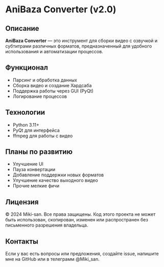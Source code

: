 # AniBaza Converter (v2.0)

## Описание
**AniBaza Converter** — это инструмент для сборки видео с озвучкой и субтитрами различных форматов, предназначенный для удобного использования и автоматизации процессов.

## Функционал
- Парсинг и обработка данных
- Сборка видео и создание Хардсаба
- Поддержка работы через GUI (PyQt)
- Логирование процессов

## Технологии
- Python 3.11+
- PyQt для интерфейса
- ffmpeg для работы с видео

## Планы по развитию
- Улучшение UI
- Пауза конвертации
- Добавление поддержки новых форматов
- Улучшение качество выходного видео
- Прочие мелкие фичи

## Лицензия
© 2024 Miki-san. Все права защищены. Код этого проекта не может быть использован, скопирован, изменен или распространен без письменного разрешения владельца.

## Контакты
Если у вас есть вопросы или предложения, создайте issue, напишите мне на GitHub или в телеграмм @Miki_san.


